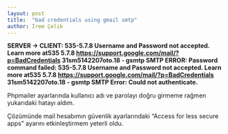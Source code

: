 ```yaml
---
layout: post
title:  "bad credentials using gmail smtp"
author: İrem Çelik
---
```


**SERVER -> CLIENT: 535-5.7.8 Username and Password not accepted. Learn more at535 5.7.8 https://support.google.com/mail/?p=BadCredentials 31sm5142207oto.18 - gsmtp
SMTP ERROR: Password command failed: 535-5.7.8 Username and Password not accepted. Learn more at535 5.7.8 https://support.google.com/mail/?p=BadCredentials 31sm5142207oto.18 - gsmtp
SMTP Error: Could not authenticate.**

Phpmailer ayarlarında kullanıcı adı ve parolayı doğru girmeme rağmen yukarıdaki hatayı aldım. 

Çözümünde mail hesabımın güvenlik ayarlarındaki “Access for less secure apps” ayarını etkinleştirmem yeterli oldu.